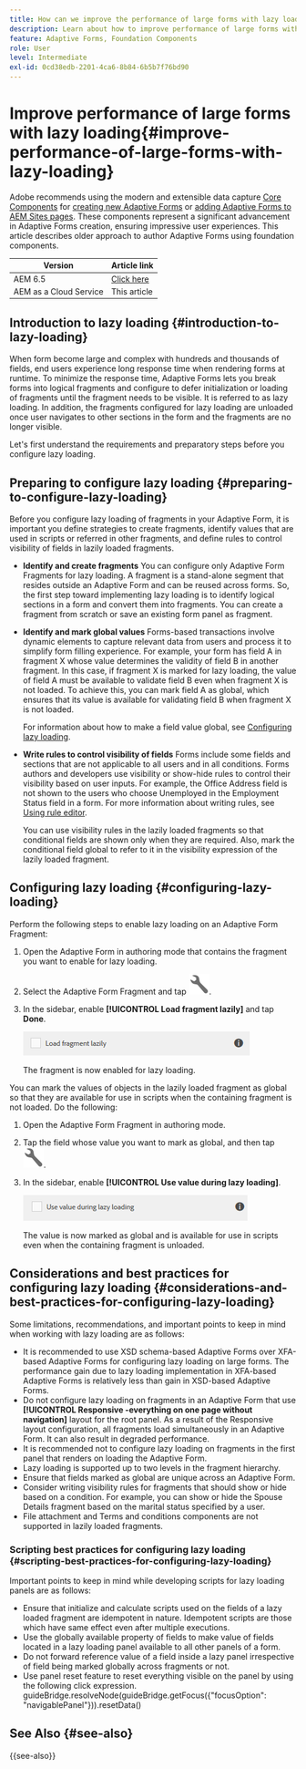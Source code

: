 ```yaml
---
title: How can we improve the performance of large forms with lazy loading?
description: Learn about how to improve performance of large forms with lazy loading. Lazy loading significantly improves the performance of large and complex Adaptive Forms by deferring initialization and loading of form fragments until they are visible.
feature: Adaptive Forms, Foundation Components
role: User
level: Intermediate
exl-id: 0cd38edb-2201-4ca6-8b84-6b5b7f76bd90
---
```

# Improve performance of large forms with lazy loading{#improve-performance-of-large-forms-with-lazy-loading}

<span class="preview"> Adobe recommends using the modern and extensible data capture [Core Components](https://experienceleague.adobe.com/docs/experience-manager-core-components/using/adaptive-forms/introduction.html) for [creating new Adaptive Forms](/help/forms/creating-adaptive-form-core-components.md) or [adding Adaptive Forms to AEM Sites pages](/help/forms/create-or-add-an-adaptive-form-to-aem-sites-page.md). These components represent a significant advancement in Adaptive Forms creation, ensuring impressive user experiences. This article describes older approach to author Adaptive Forms using foundation components. </span>

| Version | Article link |
| -------- | ---------------------------- |
| AEM 6.5  |    [Click here](https://experienceleague.adobe.com/docs/experience-manager-65/forms/adaptive-forms-advanced-authoring/lazy-loading-adaptive-forms.html)                  |
| AEM as a Cloud Service     | This article        |


## Introduction to lazy loading {#introduction-to-lazy-loading}

When form become large and complex with hundreds and thousands of fields, end users experience long response time when rendering forms at runtime. To minimize the response time, Adaptive Forms lets you break forms into logical fragments and configure to defer initialization or loading of fragments until the fragment needs to be visible. It is referred to as lazy loading. In addition, the fragments configured for lazy loading are unloaded once user navigates to other sections in the form and the fragments are no longer visible.

Let's first understand the requirements and preparatory steps before you configure lazy loading.

## Preparing to configure lazy loading {#preparing-to-configure-lazy-loading}

Before you configure lazy loading of fragments in your Adaptive Form, it is important you define strategies to create fragments, identify values that are used in scripts or referred in other fragments, and define rules to control visibility of fields in lazily loaded fragments.

* **Identify and create fragments** 
  You can configure only Adaptive Form Fragments for lazy loading. A fragment is a stand-alone segment that resides outside an Adaptive Form and can be reused across forms. So, the first step toward implementing lazy loading is to identify logical sections in a form and convert them into fragments. You can create a fragment from scratch or save an existing form panel as fragment.  
  
  <!--For more information about creating fragments, see [Adaptive Form Fragments](adaptive-form-fragments.md).-->

* **Identify and mark global values** 
  Forms-based transactions involve dynamic elements to capture relevant data from users and process it to simplify form filling experience. For example, your form has field A in fragment X whose value determines the validity of field B in another fragment. In this case, if fragment X is marked for lazy loading, the value of field A must be available to validate field B even when fragment X is not loaded. To achieve this, you can mark field A as global, which ensures that its value is available for validating field B when fragment X is not loaded.  
  
  For information about how to make a field value global, see [Configuring lazy loading](lazy-loading-adaptive-forms.md#p-configuring-lazy-loading-p).

* **Write rules to control visibility of fields** 
  Forms include some fields and sections that are not applicable to all users and in all conditions. Forms authors and developers use visibility or show-hide rules to control their visibility based on user inputs. For example, the Office Address field is not shown to the users who choose Unemployed in the Employment Status field in a form. For more information about writing rules, see [Using rule editor](rule-editor.md).  
  
  You can use visibility rules in the lazily loaded fragments so that conditional fields are shown only when they are required. Also, mark the conditional field global to refer to it in the visibility expression of the lazily loaded fragment.

## Configuring lazy loading {#configuring-lazy-loading}

Perform the following steps to enable lazy loading on an Adaptive Form Fragment:

1. Open the Adaptive Form in authoring mode that contains the fragment you want to enable for lazy loading.
1. Select the Adaptive Form Fragment and tap ![configure](assets/configure-icon.svg).
1. In the sidebar, enable **[!UICONTROL Load fragment lazily]** and tap **Done**.

   ![Enable lazy loading for the Adaptive Form Fragment](assets/lazy-loading-fragment.png)

   The fragment is now enabled for lazy loading.

You can mark the values of objects in the lazily loaded fragment as global so that they are available for use in scripts when the containing fragment is not loaded. Do the following:

1. Open the Adaptive Form Fragment in authoring mode.
1. Tap the field whose value you want to mark as global, and then tap ![configure](assets/configure-icon.svg).
1. In the sidebar, enable **[!UICONTROL Use value during lazy loading]**.

   ![Lazy loading field in sidebar](assets/enable-lazy-loading.png)

   The value is now marked as global and is available for use in scripts even when the containing fragment is unloaded.

## Considerations and best practices for configuring lazy loading {#considerations-and-best-practices-for-configuring-lazy-loading}

Some limitations, recommendations, and important points to keep in mind when working with lazy loading are as follows:

* It is recommended to use XSD schema-based Adaptive Forms over XFA-based Adaptive Forms for configuring lazy loading on large forms. The performance gain due to lazy loading implementation in XFA-based Adaptive Forms is relatively less than gain in XSD-based Adaptive Forms.
* Do not configure lazy loading on fragments in an Adaptive Form that use **[!UICONTROL Responsive -everything on one page without navigation]** layout for the root panel. As a result of the Responsive layout configuration, all fragments load simultaneously in an Adaptive Form. It can also result in degraded performance.
* It is recommended not to configure lazy loading on fragments in the first panel that renders on loading the Adaptive Form.
* Lazy loading is supported up to two levels in the fragment hierarchy.
* Ensure that fields marked as global are unique across an Adaptive Form.
* Consider writing visibility rules for fragments that should show or hide based on a condition. For example, you can show or hide the Spouse Details fragment based on the marital status specified by a user. 
* File attachment and Terms and conditions components are not supported in lazily loaded fragments.

### Scripting best practices for configuring lazy loading {#scripting-best-practices-for-configuring-lazy-loading}

Important points to keep in mind while developing scripts for lazy loading panels are as follows:

* Ensure that initialize and calculate scripts used on the fields of a lazy loaded fragment are idempotent in nature. Idempotent scripts are those which have same effect even after multiple executions.
* Use the globally available property of fields to make value of fields located in a lazy loading panel available to all other panels of a form.
* Do not forward reference value of a field inside a lazy panel irrespective of field being marked globally across fragments or not.
* Use panel reset feature to reset everything visible on the panel by using the following click expression.  
  guideBridge.resolveNode(guideBridge.getFocus({"focusOption": "navigablePanel"})).resetData()


## See Also {#see-also}

{{see-also}}